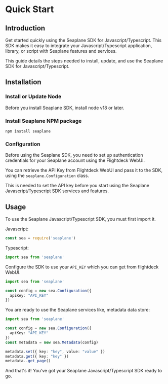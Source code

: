 Quick Start
================

## Introduction

Get started quickly using the Seaplane SDK for Javascript/Typescript. This SDK makes it easy to integrate your Javascript/Typescript application, library, or script with Seaplane features and services.

This guide details the steps needed to install, update, and use the Seaplane SDK for Javascript/Typescript.

## Installation

### Install or Update Node

Before you install Seaplane SDK, install node v18 or later.

### Install Seaplane NPM package

```shell
npm install seaplane
```

### Configuration

Before using the Seaplane SDK, you need to set up authentication credentials for your Seaplane account using the Flightdeck WebUI.

You can retrieve the API Key from Flightdeck WebUI and pass it to the SDK, using the `seaplane.Configuration` class.

This is needed to set the API key before you start using the Seaplane Javascript/Typescript SDK services and features.

## Usage

To use the Seaplane Javascript/Typescript SDK, you must first import it.

Javascript: 
```javascript
const sea = require('seaplane')
```
Typescript:
```typescript
import sea from 'seaplane'
```

Configure the SDK to use your `API_KEY` which you can get from flightdeck WebUI.

```typescript
import sea from 'seaplane'

const config = new sea.Configuration({ 
  apiKey: "API_KEY"  
})
```

You are ready to use the Seaplane services like, metadata data store:

```typescript
import sea from 'seaplane'

const config = new sea.Configuration({ 
  apiKey: "API_KEY"  
})
const metadata = new sea.Metadata(config)

metadata.set({ key: "key", value: "value" })
metadata.get({ key: "key" })
metadata..get_page()
```

And that's it! You've got your Seaplane Javascript/Typescript SDK ready to go.